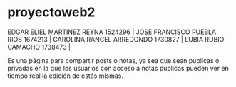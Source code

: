 # proyectoweb2
 
EDGAR ELIEL MARTINEZ REYNA				1524296 |
JOSE FRANCISCO PUEBLA RIOS				1674213 |
CAROLINA RANGEL ARREDONDO				1730827 |
LUBIA RUBIO CAMACHO					1738473 |


Es una página para compartir posts o notas, ya sea que sean públicas o privadas en la que los usuarios con acceso a notas públicas pueden ver en tiempo real la edición de estás mismas.
